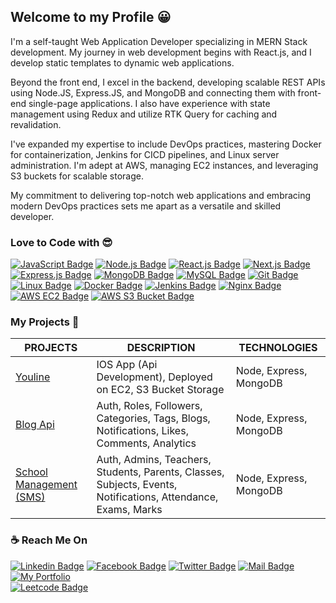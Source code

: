 ## Welcome to my Profile 😀

<p>I'm a self-taught Web Application Developer specializing in MERN Stack development. My journey in web development begins with React.js, and I develop static templates to dynamic web applications.</p>

<p>Beyond the front end, I excel in the backend, developing scalable REST APIs using Node.JS, Express.JS, and MongoDB and connecting them with front-end single-page applications. I also have experience with state management using Redux and utilize RTK Query for caching and revalidation.</p>

<p>I've expanded my expertise to include DevOps practices, mastering Docker for containerization, Jenkins for CICD pipelines, and Linux server administration. I'm adept at AWS, managing EC2 instances, and leveraging S3 buckets for scalable storage.</p>

<p>My commitment to delivering top-notch web applications and embracing modern DevOps practices sets me apart as a versatile and skilled developer.</p>


### Love to Code with 😎
[![JavaScript Badge](https://img.shields.io/badge/JavaScript-F7DF1E?style=for-the-badge&labelColor=black&logo=javascript&logoColor=F7DF1E)](#)
[![Node.js Badge](https://img.shields.io/badge/Node.js-339933?style=for-the-badge&labelColor=black&logo=node.js&logoColor=339933)](#)
[![React.js Badge](https://img.shields.io/badge/React.js-61DAFB?style=for-the-badge&labelColor=black&logo=react&logoColor=61DAFB)](#)
[![Next.js Badge](https://img.shields.io/badge/next.js-00425A?style=for-the-badge&labelColor=black&logo=nextdotjs&logoColor=white)](#) 
[![Express.js Badge](https://img.shields.io/badge/Express.js-DDDDDD?style=for-the-badge&labelColor=black&logo=express&logoColor=white)](#) 
[![MongoDB Badge](https://img.shields.io/badge/MongoDB-47A248?style=for-the-badge&labelColor=black&logo=mongodb&logoColor=47A248)](#)
[![MySQL Badge](https://img.shields.io/badge/MySQL-4479A1?style=for-the-badge&labelColor=black&logo=mysql&logoColor=4479A1)](#)
[![Git Badge](https://img.shields.io/badge/Git-F05032?style=for-the-badge&labelColor=black&logo=git&logoColor=F05032)](#)
[![Linux Badge](https://img.shields.io/badge/Linux-FCC624?style=for-the-badge&labelColor=black&logo=linux&logoColor=FCC624)](#)
[![Docker Badge](https://img.shields.io/badge/Docker-2496ED?style=for-the-badge&labelColor=black&logo=docker&logoColor=2496ED)](#)
[![Jenkins Badge](https://img.shields.io/badge/Jenkins-D24939?style=for-the-badge&labelColor=black&logo=jenkins&logoColor=D24939)](#)
[![Nginx Badge](https://img.shields.io/badge/Nginx-009639?style=for-the-badge&labelColor=black&logo=nginx&logoColor=009639)](#)
[![AWS EC2 Badge](https://img.shields.io/badge/AWS%20EC2-232F3E?style=for-the-badge&labelColor=FF9900&logo=amazon-aws&logoColor=white)](#)
[![AWS S3 Bucket Badge](https://img.shields.io/badge/AWS%20S3-FF9900?style=for-the-badge&labelColor=232F3E&logo=amazon-s3&logoColor=white)](#)

### My Projects 🚀

|PROJECTS | DESCRIPTION | TECHNOLOGIES| 
| ------ | ------ | ------ |
| <a href="https://documenter.getpostman.com/view/11483431/2s8Z73xVnP" target="_blank">Youline</a> | IOS App (Api Development), Deployed on EC2, S3 Bucket Storage | Node, Express, MongoDB |
| <a href="https://documenter.getpostman.com/view/11483431/2s9YC32Zpi" target="_blank">Blog Api</a> | Auth, Roles, Followers, Categories, Tags, Blogs, Notifications, Likes, Comments, Analytics | Node, Express, MongoDB |
| <a href="https://documenter.getpostman.com/view/11483431/2s9YC32Zu5" target="_blank">School Management (SMS)</a> | Auth, Admins, Teachers, Students, Parents, Classes, Subjects, Events, Notifications, Attendance, Exams, Marks | Node, Express, MongoDB |

 
### ☕ Reach Me On
[![Linkedin Badge](https://img.shields.io/badge/LinkedIn-0077B5?style=for-the-badge&logo=linkedin&logoColor=white)](https://www.linkedin.com/in/pronazmul) 
[![Facebook Badge](https://img.shields.io/badge/Facebook-1877F2?style=for-the-badge&logo=facebook&logoColor=white)](https://www.facebook.com/devnazmul) 
[![Twitter Badge](https://img.shields.io/badge/Twitter-1DA1F2?style=for-the-badge&logo=twitter&logoColor=white)](https://twitter.com/pronazmul) 
[![Mail Badge](https://img.shields.io/badge/Gmail-D14836?style=for-the-badge&logo=gmail&logoColor=white)](mailto:developernazmul@gmail.com)
[![My Portfolio](https://img.shields.io/badge/Portfolio-0A0A0A?style=for-the-badge&logo=dev.to&logoColor=white)](http://103.107.184.159)	
[![Leetcode Badge](https://img.shields.io/badge/Leetcode-D14836?style=for-the-badge&logo=leetcode&logoColor=white)](https://leetcode.com/pronazmul) 

